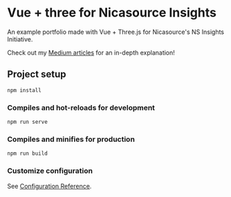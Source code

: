 # Vue + three for Nicasource Insights

An example portfolio made with Vue + Three.js for Nicasource's NS Insights Initiative. 

Check out my [Medium articles](https://medium.com/nicasource/building-an-interactive-web-portfolio-with-vue-three-js-part-one-introduction-and-setup-405426cec84) for an in-depth explanation!

## Project setup
```
npm install
```

### Compiles and hot-reloads for development
```
npm run serve
```

### Compiles and minifies for production
```
npm run build
```

### Customize configuration
See [Configuration Reference](https://cli.vuejs.org/config/).

